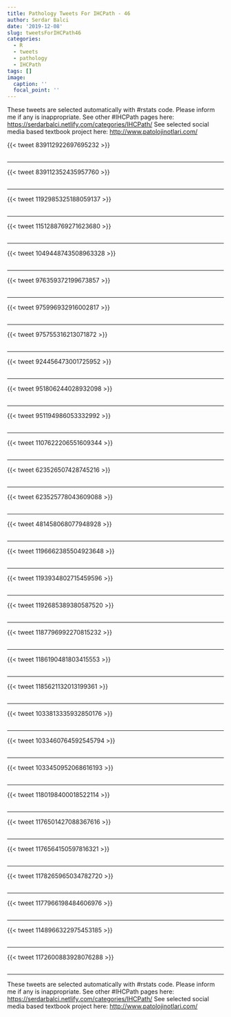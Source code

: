 ```yaml
---
title: Pathology Tweets For IHCPath - 46
author: Serdar Balci
date: '2019-12-08'
slug: tweetsForIHCPath46
categories:
  - R
  - tweets
  - pathology
  - IHCPath
tags: []
image:
  caption: ''
  focal_point: ''
---
```



These tweets are selected automatically with #rstats code. Please inform me if any is inappropriate.
See other #IHCPath pages here: https://serdarbalci.netlify.com/categories/IHCPath/ 
See selected social media based textbook project here: http://www.patolojinotlari.com/

{{< tweet 839112922697695232 >}}
<br>
<br>
<hr>
{{< tweet 839112352435957760 >}}
<br>
<br>
<hr>
{{< tweet 1192985325188059137 >}}
<br>
<br>
<hr>
{{< tweet 1151288769271623680 >}}
<br>
<br>
<hr>
{{< tweet 1049448743508963328 >}}
<br>
<br>
<hr>
{{< tweet 976359372199673857 >}}
<br>
<br>
<hr>
{{< tweet 975996932916002817 >}}
<br>
<br>
<hr>
{{< tweet 975755316213071872 >}}
<br>
<br>
<hr>
{{< tweet 924456473001725952 >}}
<br>
<br>
<hr>
{{< tweet 951806244028932098 >}}
<br>
<br>
<hr>
{{< tweet 951194986053332992 >}}
<br>
<br>
<hr>
{{< tweet 1107622206551609344 >}}
<br>
<br>
<hr>
{{< tweet 623526507428745216 >}}
<br>
<br>
<hr>
{{< tweet 623525778043609088 >}}
<br>
<br>
<hr>
{{< tweet 481458068077948928 >}}
<br>
<br>
<hr>
{{< tweet 1196662385504923648 >}}
<br>
<br>
<hr>
{{< tweet 1193934802715459596 >}}
<br>
<br>
<hr>
{{< tweet 1192685389380587520 >}}
<br>
<br>
<hr>
{{< tweet 1187796992270815232 >}}
<br>
<br>
<hr>
{{< tweet 1186190481803415553 >}}
<br>
<br>
<hr>
{{< tweet 1185621132013199361 >}}
<br>
<br>
<hr>
{{< tweet 1033813335932850176 >}}
<br>
<br>
<hr>
{{< tweet 1033460764592545794 >}}
<br>
<br>
<hr>
{{< tweet 1033450952068616193 >}}
<br>
<br>
<hr>
{{< tweet 1180198400018522114 >}}
<br>
<br>
<hr>
{{< tweet 1176501427088367616 >}}
<br>
<br>
<hr>
{{< tweet 1176564150597816321 >}}
<br>
<br>
<hr>
{{< tweet 1178265965034782720 >}}
<br>
<br>
<hr>
{{< tweet 1177966198484606976 >}}
<br>
<br>
<hr>
{{< tweet 1148966322975453185 >}}
<br>
<br>
<hr>
{{< tweet 1172600883928076288 >}}
<br>
<br>
<hr>


These tweets are selected automatically with #rstats code. Please inform me if any is inappropriate.
See other #IHCPath pages here: https://serdarbalci.netlify.com/categories/IHCPath/ 
See selected social media based textbook project here: http://www.patolojinotlari.com/
